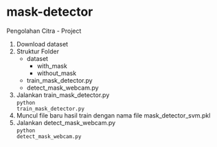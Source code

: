 # mask-detector
Pengolahan Citra - Project

1. Download dataset
2. Struktur Folder
   - dataset
     - with_mask
     - without_mask
   - train_mask_detector.py
   - detect_mask_webcam.py
3. Jalankan train_mask_detector.py
   <br><code>python train_mask_detector.py</code>
4. Muncul file baru hasil train dengan nama file mask_detector_svm.pkl
5. Jalankan detect_mask_webcam.py
   <br><code>python detect_mask_webcam.py</code>
